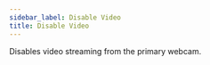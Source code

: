 ```yaml
---
sidebar_label: Disable Video
title: Disable Video
---
```

Disables video streaming from the primary webcam.